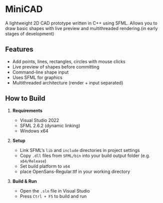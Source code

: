 # MiniCAD

A lightweight 2D CAD prototype written in C++ using SFML. Allows you to draw basic shapes with live preview and multithreaded rendering.(in early stages of development)

## Features

- Add points, lines, rectangles, circles with mouse clicks
- Live preview of shapes before committing
- Command-line shape input
- Uses SFML for graphics
- Multithreaded architecture (render + input separated)

## How to Build

1. **Requirements**
   - Visual Studio 2022
   - SFML 2.6.2 (dynamic linking)
   - Windows x64
     

2. **Setup**
   - Link SFML’s `lib` and `include` directories in project settings
   - Copy `.dll` files from `SFML/bin` into your build output folder (e.g. `x64/Release`)
   - Set build platform to `x64`
   - place OpenSans-Regular.ttf in your working directory

3. **Build & Run**
   - Open the `.sln` file in Visual Studio
   - Press `Ctrl + F5` to build and run
